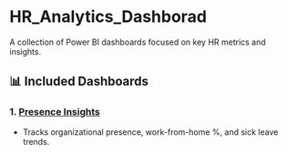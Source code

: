 # HR_Analytics_Dashborad
A collection of Power BI dashboards focused on key HR metrics and insights.

## 📊 Included Dashboards

### 1. [Presence Insights](./presence-insights)
- Tracks organizational presence, work-from-home %, and sick leave trends.
